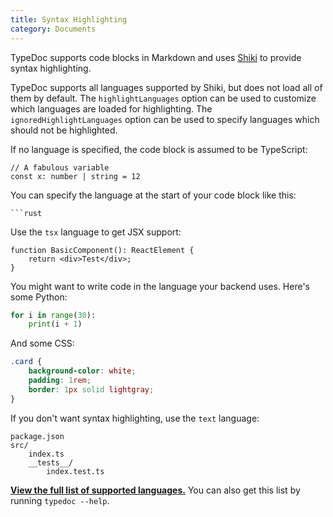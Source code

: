 ```yaml
---
title: Syntax Highlighting
category: Documents
---
```


TypeDoc supports code blocks in Markdown and uses
[Shiki](https://shiki.matsu.io/) to provide syntax highlighting.

TypeDoc supports all languages supported by Shiki, but does not load all of
them by default. The `highlightLanguages` option can be used to customize
which languages are loaded for highlighting. The `ignoredHighlightLanguages`
option can be used to specify languages which should not be highlighted.

If no language is specified, the code block is assumed to be TypeScript:

```
// A fabulous variable
const x: number | string = 12
```

You can specify the language at the start of your code block like this:

````text
```rust
````

Use the `tsx` language to get JSX support:

```tsx
function BasicComponent(): ReactElement {
    return <div>Test</div>;
}
```

You might want to write code in the language your backend uses. Here's some
Python:

```python
for i in range(30):
    print(i + 1)
```

And some CSS:

```css
.card {
    background-color: white;
    padding: 1rem;
    border: 1px solid lightgray;
}
```

If you don't want syntax highlighting, use the `text` language:

```text
package.json
src/
    index.ts
    __tests__/
        index.test.ts
```

[**View the full list of supported
languages.**](https://github.com/shikijs/shiki/blob/main/docs/languages.md#all-languages)
You can also get this list by running `typedoc --help`.
